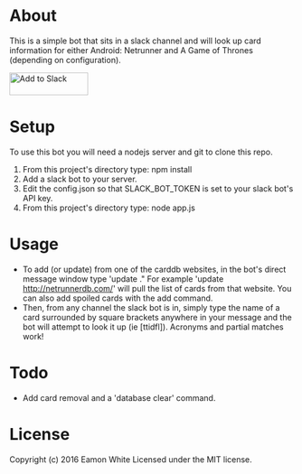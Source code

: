 # About
This is a simple bot that sits in a slack channel and will look up card information for either Android: Netrunner and A Game of Thrones (depending on configuration).

<a href="https://slack.com/oauth/authorize?scope=bot&client_id=4552245108.91769218487"><img alt="Add to Slack" height="40" width="139" src="https://platform.slack-edge.com/img/add_to_slack.png" srcset="https://platform.slack-edge.com/img/add_to_slack.png 1x, https://platform.slack-edge.com/img/add_to_slack@2x.png 2x" /></a>

# Setup
To use this bot you will need a nodejs server and git to clone this repo.

1. From this project's directory type: npm install
2. Add a slack bot to your server.
3. Edit the config.json so that SLACK_BOT_TOKEN is set to your slack bot's API key.
4. From this project's directory type: node app.js

# Usage
* To add (or update) from one of the carddb websites, in the bot's direct message window type 'update <url>." For example 'update http://netrunnerdb.com/' will pull the list of cards from that website. You can also add spoiled cards with the add command.
* Then, from any channel the slack bot is in, simply type the name of a card surrounded by square brackets anywhere in your message and the bot will attempt to look it up (ie \[ttidfl\]). Acronyms and partial matches work! 

# Todo
* Add card removal and a 'database clear' command.

# License
Copyright (c) 2016 Eamon White Licensed under the MIT license.
